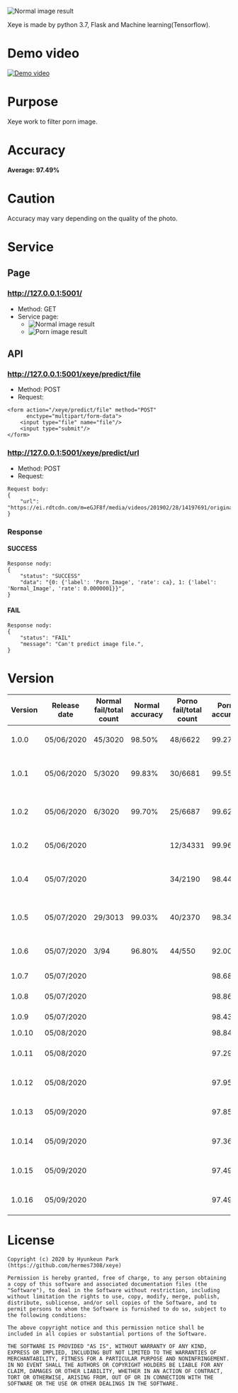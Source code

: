 ![Normal image result](static/image/logo.png)

Xeye is made by python 3.7, Flask and Machine learning(Tensorflow).

# Demo video
[![Demo video](static/image/youtube_thumnail.png)](static/video/xeye_demo_original.mkv)


# Purpose
Xeye work to filter porn image.

# Accuracy
**Average: 97.49%**

# Caution
Accuracy may vary depending on the quality of the photo.

# Service
## Page
### http://127.0.0.1:5001/
* Method: GET
* Service page:
    * ![Normal image result](static/image/xeye_filter_page_normal_result.png)
    * ![Porn image result](static/image/xeye_filter_page_porn_result.png)
## API
### http://127.0.0.1:5001/xeye/predict/file
* Method: POST
* Request:
```
<form action="/xeye/predict/file" method="POST"
      enctype="multipart/form-data">
    <input type="file" name="file"/>
    <input type="submit"/>
</form>
```
### http://127.0.0.1:5001/xeye/predict/url
* Method: POST
* Request: 
```
Request body:
{
	"url": "https://ei.rdtcdn.com/m=eGJF8f/media/videos/201902/28/14197691/original/13.jpg"
}
```

### Response
#### SUCCESS
```
Response nody:
{
    "status": "SUCCESS"
    "data": "{0: {'label': 'Porn_Image', 'rate': ca}, 1: {'label': 'Normal_Image', 'rate': 0.0000001‬}}",
}
```
#### FAIL
```
Response nody:
{
    "status": "FAIL"
    "message": "Can't predict image file.",
}
```
# Version 
| Version | Release date | Normal fail/total count | Normal accuracy | Porno fail/total count | Porno accuracy | Remark                                                  |
|---------|--------------|-------------------------|-----------------|------------------------|----------------|---------------------------------------------------------|
| 1.0.0   | 05/06/2020   | 45/3020                 | 98.50%          | 48/6622                | 99.27%         | Learning normal image 200 and porn image 200            |
| 1.0.1   | 05/06/2020   | 5/3020                  | 99.83%          | 30/6681                | 99.55%         | Version 1.0.0 add normal image 45 and porn image 48     |
| 1.0.2   | 05/06/2020   | 6/3020                  | 99.70%          | 25/6687                | 99.62%         | Version 1.0.1 add normal image 4 and porn image 30      |
| 1.0.2   | 05/06/2020   |                         |                 | 12/34331               | 99.96%         | Others(redtube) 34,331 porn image                       |
| 1.0.4   | 05/07/2020   |                         |                 | 34/2190                | 98.44%         | Others(xxxvideo) 2,190 porn image including text banner |
| 1.0.5   | 05/07/2020   | 29/3013                 | 99.03%          | 40/2370                | 98.34%         | Others 2,370 porn image including text banner           |
| 1.0.6   | 05/07/2020   | 3/94                    | 96.80%          | 44/550                 | 92.00%         | Others 550 porn image including text banner             |
| 1.0.7   | 05/07/2020   |                         |                 |                        | 98.68%         | Random website image search                             |
| 1.0.8   | 05/07/2020   |                         |                 |                        | 98.86%         | instagram image upload                                  |
| 1.0.9   | 05/07/2020   |                         |                 |                        | 98.43%         | facebook image upload                                   |
| 1.0.10  | 05/08/2020   |                         |                 |                        | 98.84%         | image upload                                            |
| 1.0.11  | 05/08/2020   |                         |                 |                        | 97.29%         | image upload (Porn: 666, Normal: 856)                   |
| 1.0.12  | 05/08/2020   |                         |                 |                        | 97.95%         | image upload (Porn: 715, Normal: 865)                   |
| 1.0.13  | 05/09/2020   |                         |                 |                        | 97.85%         | image upload (Porn: 720, Normal: 899)                   |
| 1.0.14  | 05/09/2020   |                         |                 |                        | 97.36%         | image upload (Porn: 747, Normal: 925)                   |
| 1.0.15  | 05/09/2020   |                         |                 |                        | 97.49%         | image upload (Porn: 807, Normal: 940)                   |
| 1.0.16  | 05/09/2020   |                         |                 |                        | 97.49%         | image upload (Porn: 865, Normal: 940)                   |

# License
```
Copyright (c) 2020 by Hyunkeun Park (https://github.com/hermes7308/xeye)

Permission is hereby granted, free of charge, to any person obtaining a copy of this software and associated documentation files (the "Software"), to deal in the Software without restriction, including without limitation the rights to use, copy, modify, merge, publish, distribute, sublicense, and/or sell copies of the Software, and to permit persons to whom the Software is furnished to do so, subject to the following conditions:

The above copyright notice and this permission notice shall be included in all copies or substantial portions of the Software.

THE SOFTWARE IS PROVIDED "AS IS", WITHOUT WARRANTY OF ANY KIND, EXPRESS OR IMPLIED, INCLUDING BUT NOT LIMITED TO THE WARRANTIES OF MERCHANTABILITY, FITNESS FOR A PARTICULAR PURPOSE AND NONINFRINGEMENT. IN NO EVENT SHALL THE AUTHORS OR COPYRIGHT HOLDERS BE LIABLE FOR ANY CLAIM, DAMAGES OR OTHER LIABILITY, WHETHER IN AN ACTION OF CONTRACT, TORT OR OTHERWISE, ARISING FROM, OUT OF OR IN CONNECTION WITH THE SOFTWARE OR THE USE OR OTHER DEALINGS IN THE SOFTWARE.
```